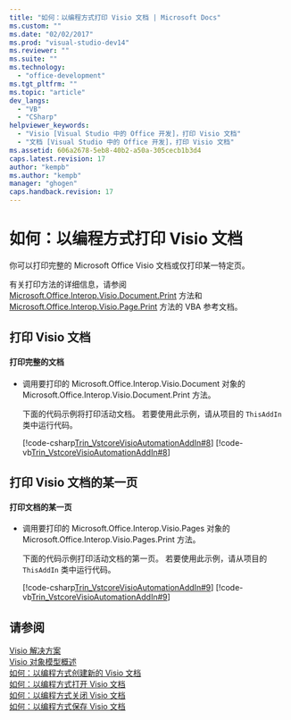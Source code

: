 ```yaml
---
title: "如何：以编程方式打印 Visio 文档 | Microsoft Docs"
ms.custom: ""
ms.date: "02/02/2017"
ms.prod: "visual-studio-dev14"
ms.reviewer: ""
ms.suite: ""
ms.technology: 
  - "office-development"
ms.tgt_pltfrm: ""
ms.topic: "article"
dev_langs: 
  - "VB"
  - "CSharp"
helpviewer_keywords: 
  - "Visio [Visual Studio 中的 Office 开发]，打印 Visio 文档"
  - "文档 [Visual Studio 中的 Office 开发]，打印 Visio 文档"
ms.assetid: 606a2678-5eb8-40b2-a50a-305cecb1b3d4
caps.latest.revision: 17
author: "kempb"
ms.author: "kempb"
manager: "ghogen"
caps.handback.revision: 17
---
```

# 如何：以编程方式打印 Visio 文档
  你可以打印完整的 Microsoft Office Visio 文档或仅打印某一特定页。  
  
 有关打印方法的详细信息，请参阅 [Microsoft.Office.Interop.Visio.Document.Print](HV10070345) 方法和 [Microsoft.Office.Interop.Visio.Page.Print](HV10070404) 方法的 VBA 参考文档。  
  
## 打印 Visio 文档  
  
#### 打印完整的文档  
  
-   调用要打印的 Microsoft.Office.Interop.Visio.Document 对象的 Microsoft.Office.Interop.Visio.Document.Print 方法。  
  
     下面的代码示例将打印活动文档。 若要使用此示例，请从项目的 `ThisAddIn` 类中运行代码。  
  
     [!code-csharp[Trin_VstcoreVisioAutomationAddIn#8](../snippets/csharp/VS_Snippets_OfficeSP/Trin_VstcoreVisioAutomationAddIn/CS/ThisAddIn.cs#8)]
     [!code-vb[Trin_VstcoreVisioAutomationAddIn#8](../snippets/visualbasic/VS_Snippets_OfficeSP/Trin_VstcoreVisioAutomationAddIn/VB/ThisAddIn.vb#8)]  
  
## 打印 Visio 文档的某一页  
  
#### 打印文档的某一页  
  
-   调用要打印的 Microsoft.Office.Interop.Visio.Pages 对象的 Microsoft.Office.Interop.Visio.Pages.Print 方法。  
  
     下面的代码示例打印活动文档的第一页。 若要使用此示例，请从项目的 `ThisAddIn` 类中运行代码。  
  
     [!code-csharp[Trin_VstcoreVisioAutomationAddIn#9](../snippets/csharp/VS_Snippets_OfficeSP/Trin_VstcoreVisioAutomationAddIn/CS/ThisAddIn.cs#9)]
     [!code-vb[Trin_VstcoreVisioAutomationAddIn#9](../snippets/visualbasic/VS_Snippets_OfficeSP/Trin_VstcoreVisioAutomationAddIn/VB/ThisAddIn.vb#9)]  
  
## 请参阅  
 [Visio 解决方案](../vsto/visio-solutions.md)   
 [Visio 对象模型概述](../vsto/visio-object-model-overview.md)   
 [如何：以编程方式创建新的 Visio 文档](../vsto/how-to-programmatically-create-new-visio-documents.md)   
 [如何：以编程方式打开 Visio 文档](../vsto/how-to-programmatically-open-visio-documents.md)   
 [如何：以编程方式关闭 Visio 文档](../vsto/how-to-programmatically-close-visio-documents.md)   
 [如何：以编程方式保存 Visio 文档](../vsto/how-to-programmatically-save-visio-documents.md)  
  
  